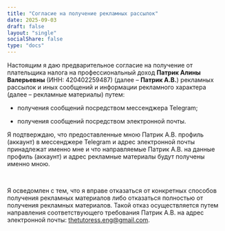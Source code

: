 ```yaml
---
title: "Согласие на получение рекламных рассылок"
date: 2025-09-03
draft: false
layout: "single"
socialShare: false
type: "docs"
---
```


Настоящим я даю предварительное согласие на получение от плательщика налога на профессиональный доход **Патрик Алины Валерьевны** (ИНН: 420402259487) (далее – **Патрик А.В.**) рекламных рассылок и иных сообщений и информации рекламного характера (далее – рекламные материалы) путем:

- получения сообщений посредством мессенджера Telegram;

- получения сообщений посредством электронной почты.

Я подтверждаю, что предоставленные мною Патрик А.В. профиль (аккаунт) в мессенджере Telegram и адрес электронной почты принадлежат именно мне и что направляемые Патрик А.В. на данные профиль (аккаунт) и адрес рекламные материалы будут получены именно мною.

<br />

Я осведомлен с тем, что я вправе отказаться от конкретных способов получения рекламных материалов либо отказаться полностью от получения рекламных материалов.
Такой отказ осуществляется путем направления соответствующего требования Патрик А.В. на адрес электронной почты: thetutoress.eng@gmail.com.
